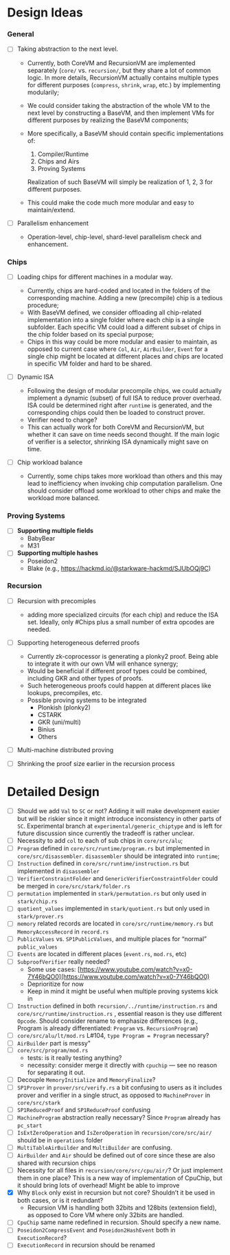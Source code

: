 # Design Ideas

### General
- [ ] Taking abstraction to the next level.
  - Currently, both CoreVM and RecursionVM are implemented separately (`core/` vs. `recursion/`, but they share a lot of common logic. In more details, RecursionVM actually contains multiple types for different purposes (`compress`, `shrink`, `wrap`, etc.) by implementing modularily;
  - We could consider taking the abstraction of the whole VM to the next level by constructing a BaseVM, and then implement VMs for different purposes by realizing the BaseVM components;
  - More specifically, a BaseVM should contain specific implementations of:
    1. Compiler/Runtime
    2. Chips and Airs
    3. Proving Systems

    Realization of such BaseVM will simply be realization of 1, 2, 3 for different purposes.
  - This could make the code much more modular and easy to maintain/extend.
  
- [ ] Parallelism enhancement
  - Operation-level, chip-level, shard-level parallelism check and enhancement. 

### Chips

- [ ] Loading chips for different machines in a modular way.
  - Currently, chips are hard-coded and located in the folders of the corresponding machine. Adding a new (precompile) chip is a tedious procedure;
  - With BaseVM defined, we consider offloading all chip-related implementation into a single folder where each chip is a single subfolder. Each specific VM could load a different subset of chips in the chip folder based on its special purpose;
  - Chips in this way could be more modular and easier to maintain, as opposed to current case where `Col`, `Air`, `AirBuilder`, `Event` for a single chip might be located at different places and chips are located in specific VM folder and hard to be shared.

- [ ] Dynamic ISA
  - Following the design of modular precompile chips, we could actually implement a dynamic (subset) of full ISA to reduce prover overhead. ISA could be determined right after `runtime` is generated, and the corresponding chips could then be loaded to construct prover.
  - Verifier need to change?
  - This can actually work for both CoreVM and RecursionVM, but whether it can save on time needs second thought. If the main logic of verifier is a selector, shrinking ISA dynamically might save on time.

- [ ] Chip workload balance
  - Currently, some chips takes more workload than others and this may lead to inefficiency when invoking chip computation parallelism. One should consider offload some workload to other chips and make the workload more balanced.

### Proving Systems

- [ ] **Supporting multiple fields**
  - BabyBear
  - M31
- [ ] **Supporting multiple hashes**
  - Poseidon2
  - Blake (e.g., https://hackmd.io/@starkware-hackmd/SJUbOQj9C)

### Recursion
- [ ] Recursion with precomiples 
  - adding more specialized circuits (for each chip) and reduce the ISA set. Ideally, only #Chips plus a small number of extra opcodes are needed.
- [ ] Supporting heterogeneous deferred proofs
  - Currently zk-coprocessor is generating a plonky2 proof. Being able to integrate it with our own VM will enhance synergy;
  - Would be beneficial if different proof types could be combined, including GKR and other types of proofs.
  - Such heterogeneous proofs could happen at different places like lookups, precompiles, etc.
  - Possible proving systems to be integrated
    - Plonkish (plonky2)
    - CSTARK
    - GKR (uni/multi)
    - Binius
    - Others
- [ ] Multi-machine distributed proving
- [ ] Shrinking the proof size earlier in the recursion process




# Detailed Design

- [ ] Should we add `Val` to `SC` or not? Adding it will make development easier but will be riskier since it might introduce inconsistency in other parts of `SC`. Experimental branch at `experimental/generic_chiptype` and is left for future discussion since currently the tradeoff is rather unclear.
- [ ] Necessity to add `col` to each of sub chips in `core/src/alu`;
- [ ] `Program` defined in `core/src/runtime/program.rs` but implemented in `core/src/disassembler`. `disassembler` should be integrated into `runtime`;
- [ ] `Instruction` defined in `core/src/runtime/instruction.rs` but implemented in `disassembler`
- [ ] `VerifierConstraintFolder` and `GenericVerifierConstraintFolder` could be merged in `core/src/stark/folder.rs`
- [ ] `permutation` implemented in `stark/permutation.rs` but only used in `stark/chip.rs`
- [ ] `quotient_values` implemented in `stark/quotient.rs` but only used in `stark/prover.rs`
- [ ] `memory` related records are located in `core/src/runtime/memory.rs` but `MemoryAccessRecord` in `record.rs`
- [ ] `PublicValues` vs. `SP1PublicValues`, and multiple places for “normal” `public_values`
- [ ] `Events` are located in different places (`event.rs`, `mod.rs`, etc)
- [ ] `SubproofVerifier` really needed?
  * Some use cases: [https://www.youtube.com/watch?v=x0-7Y46bQO0](https://www.youtube.com/watch?v=x0-7Y46bQO0)
  * Deprioritize for now
  * Keep in mind it might be useful when multiple proving systems kick in
- [ ] `Instruction` defined in both `recursion/../runtime/instruction.rs` and `core/src/runtime/instruction.rs` , essential reason is they use different `Opcode`. Should consider rename to emphasize differences (e.g., Program is already differentiated: `Program` vs. `RecursionProgram`)
- [ ] `core/src/alu/lt/mod.rs` L\#104, `type Program = Program` necessary?
- [ ] `AirBuilder` part is messy"
- [ ] `core/src/program/mod.rs`
    * tests: is it really testing anything?
    * necessity: consider merge it directly with `cpuchip` — see no reason for separating it out.
- [ ] Decouple `MemoryInitialize` and `MemoryFinalize`?
- [ ] `SP1Prover` in `prover/src/verify.rs` a bit confusing to users as it includes prover and verifier in a single
  struct, as opposed to `MachineProver` in `core/src/stark`
- [ ] `SP1ReducedProof` and `SP1ReduceProof` confusing
- [ ] `MachineProgram` abstraction really necessary? Since `Program` already has `pc_start`
- [ ] `IsExtZeroOperation` and `IsZeroOperation` in `recursion/core/src/air/` should be in `operations` folder
- [ ] `MultiTableAirBuilder` and `MultiBuilder` are confusing.
- [ ] `AirBuilder` and `Air` should be defined out of core since these are also shared with recursion chips
- [ ] Necessity for all files in `recursion/core/src/cpu/air/`? Or just implement them in one place? This is a new way of implementation of CpuChip, but it should bring lots of overhead\! Might be able to improve
- [x] Why `Block` only exist in recursion but not core? Shouldn’t it be used in both cases, or is it redundant?
  - Recursion VM is handling both 32bits and 128bits (extension field), as opposed to Core VM where only 32bits are handled.
- [ ] `CpuChip` same name redefined in recursion. Should specify a new name.
- [ ] `Poseidon2CompressEvent` and `Poseidon2HashEvent` both in `ExecutionRecord`?
- [ ] `ExecutionRecord` in recursion should be renamed

